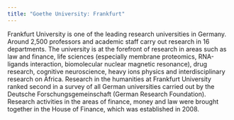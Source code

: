 ```yaml
---
title: "Goethe University: Frankfurt"
---
```


Frankfurt University is one of the leading research universities in Germany. Around 2,500 professors and academic staff carry out research in 16 departments. The university is at the forefront of research in areas such as law and finance, life sciences (especially membrane proteomics, RNA-ligands interaction, biomolecular nuclear magnetic resonance), drug research, cognitive neuroscience, heavy ions physics and interdisciplinary research on Africa. Research in the humanities at Frankfurt University ranked second in a survey of all German universities carried out by the Deutsche Forschungsgemeinschaft (German Research Foundation). Research activities in the areas of finance, money and law were brought together in the House of Finance, which was established in 2008.

